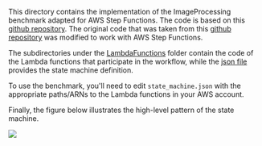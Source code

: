 This directory contains the implementation of the ImageProcessing benchmark adapted for AWS Step Functions. The code is
based on
this [github repository](https://github.com/ubc-cirrus-lab/unfaasener/tree/main/benchmarks/aws_step_functions/ImageProcessingStateMachine).
The original code that was taken from
this [github repository](https://github.com/kmu-bigdata/serverless-faas-workbenchand) was modified to work with AWS Step
Functions.

The subdirectories under the [LambdaFunctions](./LambdaFunctions) folder contain the code of the Lambda functions that
participate in the workflow, while the [json file](./state_machine.json) provides the state machine definition.

To use the benchmark, you'll need to edit `state_machine.json` with the appropriate paths/ARNs to the Lambda functions
in your AWS account.

Finally, the figure below illustrates the high-level pattern of the state machine.

<img src="stepfunctions_graph.png"
style="float: center;" />


